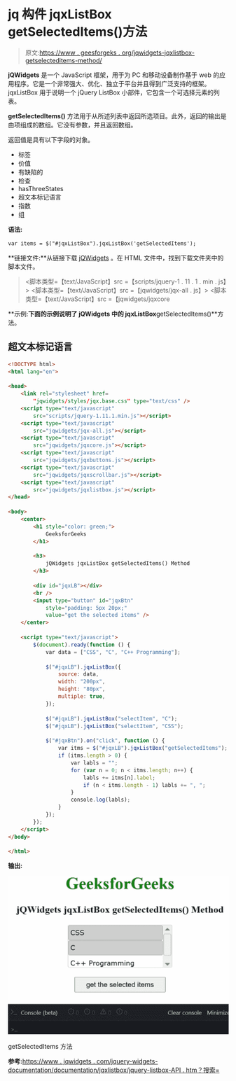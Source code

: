 # jq 构件 jqxListBox getSelectedItems()方法

> 原文:[https://www . geesforgeks . org/jqwidgets-jqxlistbox-getselecteditems-method/](https://www.geeksforgeeks.org/jqwidgets-jqxlistbox-getselecteditems-method/)

**jQWidgets** 是一个 JavaScript 框架，用于为 PC 和移动设备制作基于 web 的应用程序。它是一个非常强大、优化、独立于平台并且得到广泛支持的框架。jqxListBox 用于说明一个 jQuery ListBox 小部件，它包含一个可选择元素的列表。

**getSelectedItems()** 方法用于从所述列表中返回所选项目。此外，返回的输出是由项组成的数组。它没有参数，并且返回数组。

返回值是具有以下字段的对象。

*   标签
*   价值
*   有缺陷的
*   检查
*   hasThreeStates
*   超文本标记语言
*   指数
*   组

**语法:**

```html
var items = $("#jqxListBox").jqxListBox('getSelectedItems');  
```

**链接文件:**从链接下载 [jQWidgets](https://www.jqwidgets.com/download/) 。在 HTML 文件中，找到下载文件夹中的脚本文件。

> <link rel="”stylesheet”" href="”jqwidgets/styles/jqx.base.css”" type="”text/css”">
> <脚本类型=【text/JavaScript】src =【scripts/jquery-1 . 11 . 1 . min . js】></脚本>
> <脚本类型=【text/JavaScript】src =【jqwidgets/jqx-all . js】></脚本>
> <脚本类型=【text/JavaScript】src =【jqwidgets/jqxcore

**示例:**下面的示例说明了 jQWidgets 中的 jqxListBox**getSelectedItems()**方法。

## 超文本标记语言

```html
<!DOCTYPE html>
<html lang="en">

<head>
    <link rel="stylesheet" href=
        "jqwidgets/styles/jqx.base.css" type="text/css" />
    <script type="text/javascript" 
        src="scripts/jquery-1.11.1.min.js"></script>
    <script type="text/javascript" 
        src="jqwidgets/jqx-all.js"></script>
    <script type="text/javascript" 
        src="jqwidgets/jqxcore.js"></script>
    <script type="text/javascript" 
        src="jqwidgets/jqxbuttons.js"></script>
    <script type="text/javascript" 
        src="jqwidgets/jqxscrollbar.js"></script>
    <script type="text/javascript" 
        src="jqwidgets/jqxlistbox.js"></script>
</head>

<body>
    <center>
        <h1 style="color: green;">
            GeeksforGeeks
        </h1>

        <h3>
            jQWidgets jqxListBox getSelectedItems() Method
        </h3>

        <div id="jqxLB"></div>
        <br />
        <input type="button" id="jqxBtn" 
            style="padding: 5px 20px;" 
            value="get the selected items" />
    </center>

    <script type="text/javascript">
        $(document).ready(function () {
            var data = ["CSS", "C", "C++ Programming"];

            $("#jqxLB").jqxListBox({
                source: data,
                width: "200px",
                height: "80px",
                multiple: true,
            });

            $("#jqxLB").jqxListBox("selectItem", "C");
            $("#jqxLB").jqxListBox("selectItem", "CSS");

            $("#jqxBtn").on("click", function () {
                var itms = $("#jqxLB").jqxListBox("getSelectedItems");
                if (itms.length > 0) {
                    var labls = "";
                    for (var n = 0; n < itms.length; n++) {
                        labls += itms[n].label;
                        if (n < itms.length - 1) labls += ", ";
                    }
                    console.log(labls);
                }
            });
        });
    </script>
</body>

</html>
```

**输出:**

![](img/ccc813a1102b01315827195c91e49068.png)

getSelectedItems 方法

**参考:**[https://www . jqwidgets . com/jquery-widgets-documentation/documentation/jqxlistbox/jquery-listbox-API . htm？搜索=](https://www.jqwidgets.com/jquery-widgets-documentation/documentation/jqxlistbox/jquery-listbox-api.htm?search=)